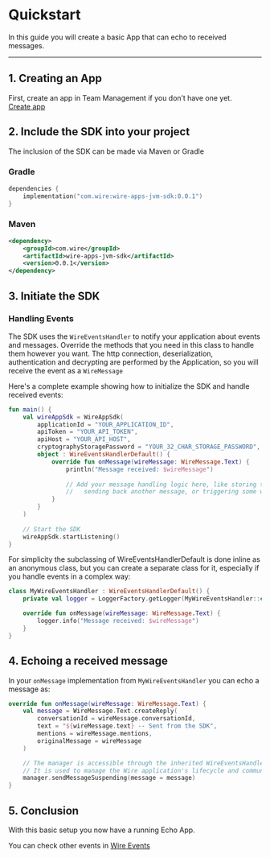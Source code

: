 # Quickstart

In this guide you will create a basic App that can echo to received messages.

---

## 1. Creating an App

First, create an app in Team Management if you don’t have one yet.  
[Create app](../manage-apps/TM-create-app.md)

## 2. Include the SDK into your project

The inclusion of the SDK can be made via Maven or Gradle

### Gradle

```kotlin
dependencies {
    implementation("com.wire:wire-apps-jvm-sdk:0.0.1")
}
```

### Maven
```xml
<dependency>
    <groupId>com.wire</groupId>
    <artifactId>wire-apps-jvm-sdk</artifactId>
    <version>0.0.1</version>
</dependency>
```

## 3. Initiate the SDK

### Handling Events

The SDK uses the `WireEventsHandler` to notify your application about events and messages. Override the methods that you need in this class to handle them however you want. The http connection, deserialization, authentication and decrypting are performed by the Application, so you will receive the event as a `WireMessage`

Here's a complete example showing how to initialize the SDK and handle received events:

```kotlin
fun main() {
    val wireAppSdk = WireAppSdk(
        applicationId = "YOUR_APPLICATION_ID",
        apiToken = "YOUR_API_TOKEN",
        apiHost = "YOUR_API_HOST",
        cryptographyStoragePassword = "YOUR_32_CHAR_STORAGE_PASSWORD",
        object : WireEventsHandlerDefault() {
            override fun onMessage(wireMessage: WireMessage.Text) {
                println("Message received: $wireMessage")
                
                // Add your message handling logic here, like storing the message,
                //   sending back another message, or triggering some workflow
            }
        }
    )
    
    // Start the SDK
    wireAppSdk.startListening()
}
```
For simplicity the subclassing of WireEventsHandlerDefault is done inline as an anonymous class, but you can create a separate class for it,
especially if you handle events in a complex way:
```kotlin
class MyWireEventsHandler : WireEventsHandlerDefault() {
    private val logger = LoggerFactory.getLogger(MyWireEventsHandler::class.java)

    override fun onMessage(wireMessage: WireMessage.Text) {
        logger.info("Message received: $wireMessage")
    }
}
```
## 4. Echoing a received message

In your `onMessage` implementation from `MyWireEventsHandler` you can echo a message as:

```kotlin
override fun onMessage(wireMessage: WireMessage.Text) {
    val message = WireMessage.Text.createReply(
        conversationId = wireMessage.conversationId,
        text = "${wireMessage.text} -- Sent from the SDK",
        mentions = wireMessage.mentions,
        originalMessage = wireMessage
    )

    // The manager is accessible through the inherited WireEventsHandler class.
    // It is used to manage the Wire application's lifecycle and communication with the backend.
    manager.sendMessageSuspending(message = message)
}
```

## 5. Conclusion

With this basic setup you now have a running Echo App.

You can check other events in [Wire Events](events.md)
